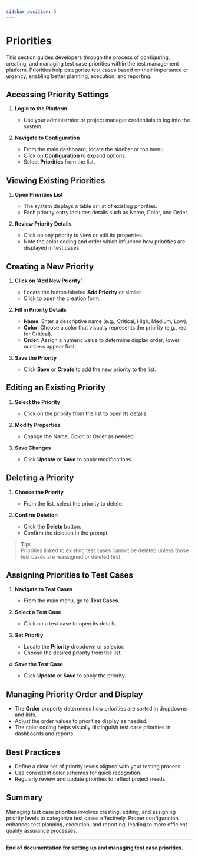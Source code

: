 ```yaml
---
sidebar_position: 5
---
```


# Priorities

This section guides developers through the process of configuring, creating, and managing test case priorities within the test management platform. Priorities help categorize test cases based on their importance or urgency, enabling better planning, execution, and reporting.

## Accessing Priority Settings

1. **Login to the Platform**  
   - Use your administrator or project manager credentials to log into the system.

2. **Navigate to Configuration**  
   - From the main dashboard, locate the sidebar or top menu.
   - Click on **Configuration** to expand options.
   - Select **Priorities** from the list.

## Viewing Existing Priorities

1. **Open Priorities List**  
   - The system displays a table or list of existing priorities.
   - Each priority entry includes details such as Name, Color, and Order.

2. **Review Priority Details**  
   - Click on any priority to view or edit its properties.
   - Note the color coding and order which influence how priorities are displayed in test cases.

## Creating a New Priority

1. **Click on 'Add New Priority'**  
   - Locate the button labeled **Add Priority** or similar.
   - Click to open the creation form.

2. **Fill in Priority Details**  
   - **Name**: Enter a descriptive name (e.g., Critical, High, Medium, Low).  
   - **Color**: Choose a color that visually represents the priority (e.g., red for Critical).  
   - **Order**: Assign a numeric value to determine display order; lower numbers appear first.

3. **Save the Priority**  
   - Click **Save** or **Create** to add the new priority to the list.

## Editing an Existing Priority

1. **Select the Priority**  
   - Click on the priority from the list to open its details.

2. **Modify Properties**  
   - Change the Name, Color, or Order as needed.

3. **Save Changes**  
   - Click **Update** or **Save** to apply modifications.

## Deleting a Priority

1. **Choose the Priority**  
   - From the list, select the priority to delete.

2. **Confirm Deletion**  
   - Click the **Delete** button.
   - Confirm the deletion in the prompt.

> **Tip:**  
> Priorities linked to existing test cases cannot be deleted unless those test cases are reassigned or deleted first.

## Assigning Priorities to Test Cases

1. **Navigate to Test Cases**  
   - From the main menu, go to **Test Cases**.

2. **Select a Test Case**  
   - Click on a test case to open its details.

3. **Set Priority**  
   - Locate the **Priority** dropdown or selector.
   - Choose the desired priority from the list.

4. **Save the Test Case**  
   - Click **Update** or **Save** to apply the priority.

## Managing Priority Order and Display

- The **Order** property determines how priorities are sorted in dropdowns and lists.
- Adjust the order values to prioritize display as needed.
- The color coding helps visually distinguish test case priorities in dashboards and reports.

## Best Practices

- Define a clear set of priority levels aligned with your testing process.
- Use consistent color schemes for quick recognition.
- Regularly review and update priorities to reflect project needs.

## Summary

Managing test case priorities involves creating, editing, and assigning priority levels to categorize test cases effectively. Proper configuration enhances test planning, execution, and reporting, leading to more efficient quality assurance processes.

---

**End of documentation for setting up and managing test case priorities.**